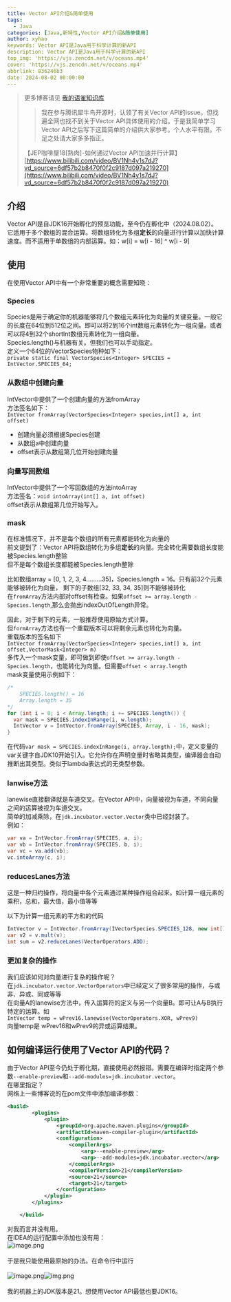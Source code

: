 ```yaml
---
title: Vector API介绍&简单使用
tags:
  - Java
categories: [Java,新特性,Vector API介绍&简单使用]
author: xyhao
keywords: Vector API是Java用于科学计算的新API
description: Vector API是Java用于科学计算的新API
top_img: 'https://vjs.zencdn.net/v/oceans.mp4'
cover: 'https://vjs.zencdn.net/v/oceans.mp4'
abbrlink: 836246b3
date: 2024-08-02 00:00:00
---
```


> 更多博客请见 [我的语雀知识库](https://www.yuque.com/u41117719/xd1qgc)  
> > 我在参与腾讯犀牛鸟开源时，认领了有关Vector API的issue。但找遍全网也找不到关于Vector API具体使用的介绍。于是我简单学习Vector API之后写下这篇简单的介绍供大家参考。个人水平有限。不足之处请大家多多指正。
> 
> 【JEP咖啡屋18[熟肉]-如何通过Vector API加速并行计算】[https://www.bilibili.com/video/BV1Nh4y1s7dJ?vd_source=6df57b2b8470f0f2c9187d097a219270](https://www.bilibili.com/video/BV1Nh4y1s7dJ?vd_source=6df57b2b8470f0f2c9187d097a219270)

<a name="x9C3R"></a>
## 介绍
Vector API是自JDK16开始孵化的预览功能，至今仍在孵化中（2024.08.02）。<br />它适用于多个数组的混合运算。将数组转化为多组**定长**的向量进行计算以加快计算速度。而不适用于单数组的内部运算。如：w[i] = w[i - 16] ^ w[i - 9] 
<a name="QW5vV"></a>
## 使用
在使用Vector API中有一个非常重要的概念需要知晓：
<a name="Y0XS5"></a>
### Species
Species是用于确定你的机器能够将几个数组元素转化为向量的关键变量。一般它的长度在64位到512位之间。即可以将2到16个int数组元素转化为一组向量。或者可以将4到32个shortInt数组元素转化为一组向量。<br />Species.length()与机器有关。但我们也可以手动指定。<br />定义一个64位的VectorSpecies物种如下：<br />`private static final VectorSpecies<Integer> SPECIES = IntVector.SPECIES_64;`

<a name="IJQSt"></a>
### 从数组中创建向量
IntVector中提供了一个创建向量的方法fromArray<br />方法签名如下：<br />`IntVector fromArray(VectorSpecies<Integer> species,int[] a, int offset)`

- 创建向量必须根据Species创建
- 从数组a中创建向量
- offset表示从数组第几位开始创建向量
<a name="il9lc"></a>
### 向量写回数组
IntVector中提供了一个写回数组的方法intoArray<br />方法签名：`void intoArray(int[] a, int offset)`<br />
offset表示从数组第几位开始写入。

<a name="sKbf1"></a>
### mask
在标准情况下，并不是每个数组的所有元素都能转化为向量的<br />
前文提到了：Vector API将数组转化为多组**定长**的向量。完全转化需要数组长度能被Species.length整除<br />
但不是每个数组长度都能被Species.length整除<br />

比如数组array = [0, 1, 2, 3, 4.........35]，Species.length = 16。只有前32个元素能够被转化为向量，
剩下的子数组[32, 33, 34, 35]则不能够被转化<br />
在`fromArray`方法内部对offset有检查。如果`offset >= array.length - Species.length`,那么会抛出indexOutOfLength异常。<br />

因此，对于剩下的元素，一般推荐使用原始方式计算。<br />
但`formArray`方法也有一个重载版本可以将剩余元素也转化为向量。<br />重载版本的签名如下<br />
`IntVector fromArray(VectorSpecies<Integer> species,int[] a, int offset,VectorMask<Integer> m)`<br />
多传入一个mask变量，即可做到即使`offset >= array.length - Species.length`，也能转化为向量。但需要`offset < array.length`<br />
mask变量使用示例如下：
```java
/*
    SPECIES.length() = 16
    Array.length = 35
*/
for (int i = 0; i < Array.length; i += SPECIES.length()) {
  var mask = SPECIES.indexInRange(i, w.length);
  IntVector v = IntVector.fromArray(SPECIES, Array, i - 16, mask);
}
```
在代码`var mask = SPECIES.indexInRange(i, array.length);`中，定义变量的var关键字自JDK10开始引入。它允许你在声明变量时省略其类型，编译器会自动推断出其类型。类似于lambda表达式的无类型参数。

<a name="xV4bn"></a>
### lanwise方法
lanewise直接翻译就是车道交叉。在Vector API中，向量被视为车道，不同向量之间的运算被视为车道交叉。<br />简单的加减乘除，在`jdk.incubator.vector.Vector`类中已经封装了。<br />例如：
```java
var va = IntVector.fromArray(SPECIES, a, i);
var vb = IntVector.fromArray(SPECIES, b, i);
var vc = va.add(vb);
vc.intoArray(c, i);
```

### reducesLanes方法
这是一种归约操作，将向量中各个元素通过某种操作组合起来。如计算一组元素的乘积，总和，最大值，最小值等等

以下为计算一组元素的平方和的代码
```java
IntVector v = IntVector.fromArray(IVectorSpecies.SPECIES_128, new int[]{1, 2, 3, 4});
var v2 = v.mult(v);
int sum = v2.reduceLanes(VectorOperators.ADD);
```


### 更加复杂的操作
我们应该如何对向量进行复杂的操作呢？<br />在`jdk.incubator.vector.VectorOperators`中已经定义了很多常用的操作，与或非、异或、同或等等<br />在向量A的lanewise方法中，传入运算符的定义与另一个向量B。即可让A与B执行特定的运算。如<br />`IntVector temp = wPrev16.lanewise(VectorOperators.XOR, wPrev9)`<br />向量temp是 wPrev16和wPrev9的异或运算结果。



<a name="ZdbWo"></a>
## 如何编译运行使用了Vector API的代码？
由于Vector API至今仍处于孵化期，直接使用必然报错。需要在编译时指定两个参数`--enable-preview`和`--add-modules=jdk.incubator.vector`。<br />在哪里指定？<br />网络上一些博客说的在pom文件中添加编译参数：
```xml
<build>
        <plugins>
            <plugin>
                <groupId>org.apache.maven.plugins</groupId>
                <artifactId>maven-compiler-plugin</artifactId>
                <configuration>
                    <compilerArgs>
                        <arg>--enable-preview</arg>
                        <arg>--add-modules=jdk.incubator.vector</arg>
                    </compilerArgs>
                    <compilerVersion>21</compilerVersion>
                    <source>21</source>
                    <target>21</target>
                </configuration>
            </plugin>
        </plugins>

    </build>
```
对我而言并没有用。<br />在IDEA的运行配置中添加也没有用：<br />![image.png](https://gitee.com/xyhaooo/picrepo/raw/master/assets/articleSource/2024-08-02-VectorAPI/img_1.png)<br /><br />
于是我只能使用最原始的办法。在命令行中运行<br /><br />![image.png](https://gitee.com/xyhaooo/picrepo/raw/master/assets/articleSource/2024-08-02-VectorAPI/img_2.png)![img.png](https://gitee.com/xyhaooo/picrepo/raw/master/assets/articleSource/2024-08-02-VectorAPI/img_3.png)<br /><br />
我的机器上的JDK版本是21。想使用Vector API最低也要JDK16。<br /><br />



